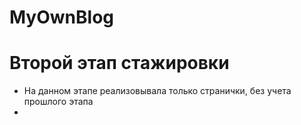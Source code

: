 # MyOwnBlog
# Второй этап стажировки
* На данном этапе реализовывала только странички, без учета прошлого этапа
* 
